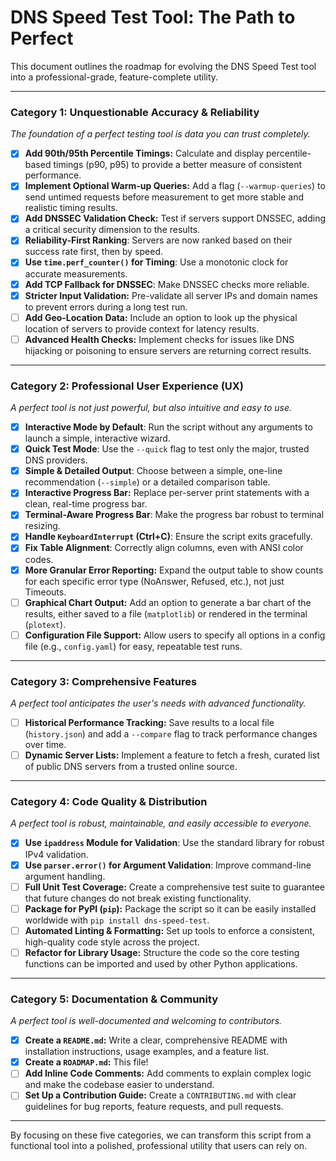 # DNS Speed Test Tool: The Path to Perfect

This document outlines the roadmap for evolving the DNS Speed Test tool into a professional-grade, feature-complete utility.

---

### Category 1: Unquestionable Accuracy & Reliability

*The foundation of a perfect testing tool is data you can trust completely.*

- [x] **Add 90th/95th Percentile Timings:** Calculate and display percentile-based timings (p90, p95) to provide a better measure of consistent performance.
- [x] **Implement Optional Warm-up Queries:** Add a flag (`--warmup-queries`) to send untimed requests before measurement to get more stable and realistic timing results.
- [x] **Add DNSSEC Validation Check:** Test if servers support DNSSEC, adding a critical security dimension to the results.
- [x] **Reliability-First Ranking**: Servers are now ranked based on their success rate first, then by speed.
- [x] **Use `time.perf_counter()` for Timing**: Use a monotonic clock for accurate measurements.
- [x] **Add TCP Fallback for DNSSEC**: Make DNSSEC checks more reliable.
- [x] **Stricter Input Validation:** Pre-validate all server IPs and domain names to prevent errors during a long test run.
- [ ] **Add Geo-Location Data:** Include an option to look up the physical location of servers to provide context for latency results.
- [ ] **Advanced Health Checks:** Implement checks for issues like DNS hijacking or poisoning to ensure servers are returning correct results.

---

### Category 2: Professional User Experience (UX)

*A perfect tool is not just powerful, but also intuitive and easy to use.*

- [x] **Interactive Mode by Default**: Run the script without any arguments to launch a simple, interactive wizard.
- [x] **Quick Test Mode**: Use the `--quick` flag to test only the major, trusted DNS providers.
- [x] **Simple & Detailed Output**: Choose between a simple, one-line recommendation (`--simple`) or a detailed comparison table.
- [x] **Interactive Progress Bar:** Replace per-server print statements with a clean, real-time progress bar.
- [x] **Terminal-Aware Progress Bar**: Make the progress bar robust to terminal resizing.
- [x] **Handle `KeyboardInterrupt` (Ctrl+C)**: Ensure the script exits gracefully.
- [x] **Fix Table Alignment**: Correctly align columns, even with ANSI color codes.
- [x] **More Granular Error Reporting:** Expand the output table to show counts for each specific error type (NoAnswer, Refused, etc.), not just Timeouts.
- [ ] **Graphical Chart Output:** Add an option to generate a bar chart of the results, either saved to a file (`matplotlib`) or rendered in the terminal (`plotext`).
- [ ] **Configuration File Support:** Allow users to specify all options in a config file (e.g., `config.yaml`) for easy, repeatable test runs.

---

### Category 3: Comprehensive Features

*A perfect tool anticipates the user's needs with advanced functionality.*

- [ ] **Historical Performance Tracking:** Save results to a local file (`history.json`) and add a `--compare` flag to track performance changes over time.
- [ ] **Dynamic Server Lists:** Implement a feature to fetch a fresh, curated list of public DNS servers from a trusted online source.

---

### Category 4: Code Quality & Distribution

*A perfect tool is robust, maintainable, and easily accessible to everyone.*

- [x] **Use `ipaddress` Module for Validation**: Use the standard library for robust IPv4 validation.
- [x] **Use `parser.error()` for Argument Validation**: Improve command-line argument handling.
- [ ] **Full Unit Test Coverage:** Create a comprehensive test suite to guarantee that future changes do not break existing functionality.
- [ ] **Package for PyPI (`pip`):** Package the script so it can be easily installed worldwide with `pip install dns-speed-test`.
- [ ] **Automated Linting & Formatting:** Set up tools to enforce a consistent, high-quality code style across the project.
- [ ] **Refactor for Library Usage:** Structure the code so the core testing functions can be imported and used by other Python applications.

---

### Category 5: Documentation & Community

*A perfect tool is well-documented and welcoming to contributors.*

- [x] **Create a `README.md`:** Write a clear, comprehensive README with installation instructions, usage examples, and a feature list.
- [x] **Create a `ROADMAP.md`:** This file!
- [ ] **Add Inline Code Comments:** Add comments to explain complex logic and make the codebase easier to understand.
- [ ] **Set Up a Contribution Guide:** Create a `CONTRIBUTING.md` with clear guidelines for bug reports, feature requests, and pull requests.

---

By focusing on these five categories, we can transform this script from a functional tool into a polished, professional utility that users can rely on.
